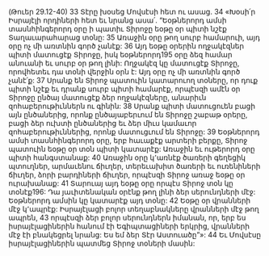 (Թուեր 29.12-40)
33 Տէրը խօսեց Մովսէսի հետ ու ասաց. 34 «Խօսի՛ր Իսրայէլի որդիների հետ եւ նրանց ասա՛. “Եօթներորդ ամսի տասնհինգերորդ օրը ի պատիւ Տիրոջը եօթը օր պիտի նշէք Տաղաւարահարաց տօնը: 35 Առաջին օրը թող սուրբ համարուի, այդ օրը ոչ մի առտնին գործ չանէք: 36 Այդ եօթը օրերին ողջակէզներ պիտի մատուցէք Տիրոջը, իսկ եօթներորդ195 օրը ձեզ համար անուանի եւ սուրբ օր թող լինի: Ողջակէզ կը մատուցէք Տիրոջը, որովհետեւ դա տօնի վերջին օրն է: Այդ օրը ոչ մի առտնին գործ չանէ՛ք: 37 Սրանք են Տիրոջ պատուին կատարուող տօները, որ դուք պիտի նշէք եւ դրանք սուրբ պիտի համարէք, որպէսզի ամէն օր Տիրոջը ընծայ մատուցէք ձեր ողջակէզները, անարիւն զոհաբերութիւններն ու գինին: 38 Սրանք պիտի մատուցուեն բացի այն ընծաներից, որոնք ընծայաբերւում են Տիրոջը շաբաթ օրերը, բացի ձեր ուխտի ընծաներից եւ ձեր միւս կամաւոր զոհաբերութիւններից, որոնք մատուցւում են Տիրոջը: 39 Եօթներորդ ամսի տասնհինգերորդ օրը, երբ հաւաքէք արտերի բերքը, Տիրոջ պատուին եօթը օր տօն պիտի կատարէք: Առաջին եւ ութերորդ օրը պիտի հանգստանաք: 40 Առաջին օրը կ՚առնէք ծառերի գեղեցիկ պտուղներ, արմաւենու ճիւղեր, տերեւախիտ ծառերի եւ ուռենիների ճիւղեր, ձորի բարդիների ճիւղեր, որպէսզի Տիրոջ առաջ եօթը օր ուրախանաք: 41 Տարուայ այդ եօթը օրը որպէս Տիրոջ տօն կը տօնէք196: Դա յաւիտենական օրէնք թող լինի ձեր սերունդների մէջ: Եօթներորդ ամսին կը կատարէք այդ տօնը: 42 Եօթը օր վրանների մէջ կ՚ապրէք: Իսրայէլացի բոլոր տեղաբնակները վրանների մէջ թող ապրեն, 43 որպէսզի ձեր բոլոր սերունդներն իմանան, որ, երբ ես իսրայէլացիներին հանում էի Եգիպտացիների երկրից, վրանների մէջ էի բնակեցրել նրանց: Ես եմ ձեր Տէր Աստուածը”»: 44 Եւ Մովսէսը իսրայէլացիներին պատմեց Տիրոջ տօների մասին:
